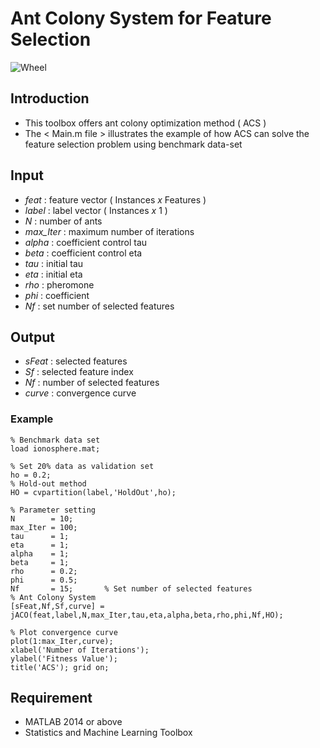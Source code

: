 # Ant Colony System for Feature Selection

![Wheel](https://www.mathworks.com/matlabcentral/mlc-downloads/downloads/ee0b62f0-75c7-41fd-b5b5-0ed190a65eaf/3a3c48b1-760c-425a-a130-902ada3669f6/images/screenshot.PNG)

## Introduction
* This toolbox offers ant colony optimization method ( ACS )  
* The < Main.m file > illustrates the example of how ACS can solve the feature selection problem using benchmark data-set


## Input
* *feat*     : feature vector ( Instances *x* Features )
* *label*    : label vector ( Instances *x* 1 )
* *N*        : number of ants
* *max_Iter* : maximum number of iterations
* *alpha*    : coefficient control tau
* *beta*     : coefficient control eta
* *tau*      : initial tau
* *eta*      : initial eta
* *rho*      : pheromone
* *phi*      : coefficient 
* *Nf*       : set number of selected features


## Output
* *sFeat*    : selected features
* *Sf*       : selected feature index
* *Nf*       : number of selected features
* *curve*    : convergence curve


### Example
```code
% Benchmark data set 
load ionosphere.mat; 

% Set 20% data as validation set
ho = 0.2; 
% Hold-out method
HO = cvpartition(label,'HoldOut',ho);

% Parameter setting
N        = 10; 
max_Iter = 100; 
tau      = 1; 
eta      = 1; 
alpha    = 1; 
beta     = 1; 
rho      = 0.2; 
phi      = 0.5; 
Nf       = 15;       % Set number of selected features
% Ant Colony System
[sFeat,Nf,Sf,curve] = jACO(feat,label,N,max_Iter,tau,eta,alpha,beta,rho,phi,Nf,HO);

% Plot convergence curve
plot(1:max_Iter,curve); 
xlabel('Number of Iterations');
ylabel('Fitness Value');
title('ACS'); grid on;
```


## Requirement
* MATLAB 2014 or above
* Statistics and Machine Learning Toolbox

